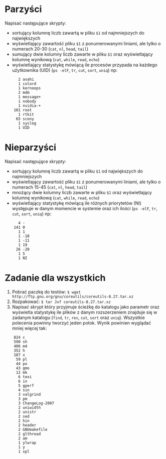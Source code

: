 Parzyści
========

Napisać następujące skrypty:
 * sortujący kolumnę liczb zawartą w pliku `$1` od najmniejszych do największych
 * wyświetlający zawartość pliku `$1` z ponumerowanymi liniami, ale tylko o numerach 20-30 (`cat`, `nl`, `head`, `tail`)
 * sumujący dwie kolumny liczb zawarte w pliku `$1` oraz wyświetlający kolumnę wynikową (`cat`, `while`, `read`, `echo`)
 * wyświetlający statystykę mówiącą ile procesów przypada na każdego użytkownika (UID) (`ps -elF`, `tr`, `cut`, `sort`, `uniq`) np:
```
      2 avahi
      1 colord
      1 kernoops
      2 mdm
      1 message+
      1 nobody
      1 nvidia-+
    101 root
      1 rtkit
     65 scony
      1 syslog
      1 UID
```

Nieparzyści
===========

Napisać następujące skrypty:
 * sortujący kolumnę liczb zawartą w pliku `$1` od największych do najmniejszych
 * wyświetlający zawartość pliku `$1` z ponumerowanymi liniami, ale tylko o numerach 15-45 (`cat`, `nl`, `head`, `tail`)
 * mnożący dwie kolumny liczb zawarte w pliku `$1` oraz wyświetlający kolumnę wynikową (`cat`, `while`, `read`, `echo`)
 * wyświetlający statystykę mówiącą ile różnych priorytetów (NI) występuje w danym momencie w systemie oraz ich ilości (`ps -elF`, `tr`, `cut`, `sort`, `uniq`) np:
```
      4 -
    141 0
      1 1
      1 -10
      1 -11
      1 19
     26 -20
      1 5
      1 NI
```

Zadanie dla wszystkich
======================
1. Pobrać paczkę do testów: `$ wget http://ftp.gnu.org/gnu/coreutils/coreutils-8.27.tar.xz`
2. Rozpakować: `$ tar Jxf coreutils-8.27.tar.xz`
3. Napisać skrypt który przyjmuje ścieżkę do katalogu jako parametr oraz wyświetla statystykę ile plików z danym rozszerzeniem znajduje się w zadanym katalogu (`find`, `tr`, `rev`, `cut`, `sort` oraz `uniq`). Wszystkie polecenia powinny tworzyć jeden potok. Wynik powinien wyglądać mniej więcej tak:
```
    824 c
    590 sh
    406 m4
    352 h
    107 x
     59 pl
     44 po
     43 gmo
     12 mk
      6 texi
      6 in
      5 gperf
      4 sin
      3 valgrind
      3 pm
      3 ChangeLog-2007
      2 uniwidth
      2 unistr
      2 sed
      2 hin
      2 header
      2 GNUmakefile
      2 glthread
      2 am
      1 ylwrap
      1 y
      1 xpl

```
